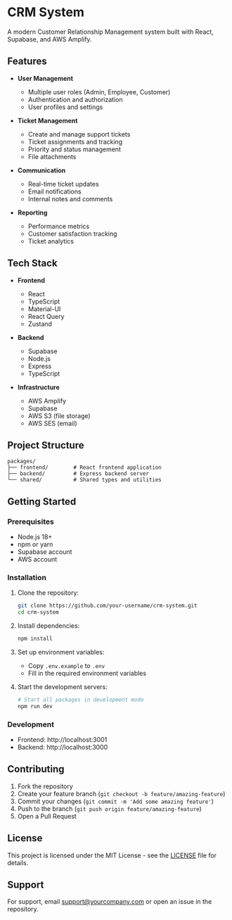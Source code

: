 # CRM System

A modern Customer Relationship Management system built with React, Supabase, and AWS Amplify.

## Features

- **User Management**
  - Multiple user roles (Admin, Employee, Customer)
  - Authentication and authorization
  - User profiles and settings

- **Ticket Management**
  - Create and manage support tickets
  - Ticket assignments and tracking
  - Priority and status management
  - File attachments

- **Communication**
  - Real-time ticket updates
  - Email notifications
  - Internal notes and comments

- **Reporting**
  - Performance metrics
  - Customer satisfaction tracking
  - Ticket analytics

## Tech Stack

- **Frontend**
  - React
  - TypeScript
  - Material-UI
  - React Query
  - Zustand

- **Backend**
  - Supabase
  - Node.js
  - Express
  - TypeScript

- **Infrastructure**
  - AWS Amplify
  - Supabase
  - AWS S3 (file storage)
  - AWS SES (email)

## Project Structure

```
packages/
├── frontend/        # React frontend application
├── backend/         # Express backend server
└── shared/          # Shared types and utilities
```

## Getting Started

### Prerequisites

- Node.js 18+
- npm or yarn
- Supabase account
- AWS account

### Installation

1. Clone the repository:
   ```bash
   git clone https://github.com/your-username/crm-system.git
   cd crm-system
   ```

2. Install dependencies:
   ```bash
   npm install
   ```

3. Set up environment variables:
   - Copy `.env.example` to `.env`
   - Fill in the required environment variables

4. Start the development servers:
   ```bash
   # Start all packages in development mode
   npm run dev
   ```

### Development

- Frontend: http://localhost:3001
- Backend: http://localhost:3000

## Contributing

1. Fork the repository
2. Create your feature branch (`git checkout -b feature/amazing-feature`)
3. Commit your changes (`git commit -m 'Add some amazing feature'`)
4. Push to the branch (`git push origin feature/amazing-feature`)
5. Open a Pull Request

## License

This project is licensed under the MIT License - see the [LICENSE](LICENSE) file for details.

## Support

For support, email support@yourcompany.com or open an issue in the repository.
